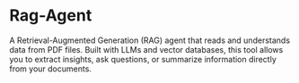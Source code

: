 # Rag-Agent
A Retrieval-Augmented Generation (RAG) agent that reads and understands data from PDF files. Built with LLMs and vector databases, this tool allows you to extract insights, ask questions, or summarize information directly from your documents.
